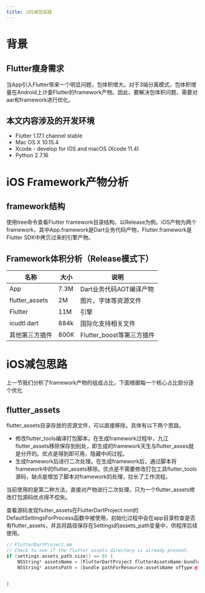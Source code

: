 ```yaml
---
title: iOS减包实践
---
```


# 背景

## Flutter瘦身需求

当App引入Flutter带来一个明显问题，包体积增大。对于3端分离模式，包体积增量在Android上计委Flutter的framework产物。因此，要解决包体积问题，需要对aar和framework进行优化。

## 本文内容涉及的开发环境

- Flutter 1.17.1 channel stable
- Mac OS X 10.15.4
- Xcode - develop for iOS and macOS (Xcode 11.4)
- Python 2.7.16

# iOS Framework产物分析

## framework结构

使用tree命令查看Flutter framework目录结构，以Release为例。iOS产物为两个framework，其中App.framework是Dart业务代码产物，Flutter.framework是Flutter SDK中拷贝过来的引擎产物。

## Framework体积分析（Release模式下）

|名称|大小|说明|
|---|---|---|
|App|7.3M|Dart业务代码AOT编译产物|
|flutter_assets|2M|图片、字体等资源文件|
|Flutter|11M|引擎|
|icudtl.dart|884k|国际化支持相关文件|
|其他第三方插件|800K|Flutter_boost等第三方插件|

# iOS减包思路

上一节我们分析了framework产物的组成占比，下面根据每一个核心占比部分逐个优化

## flutter_assets

flutter_assets目录存放的资源文件，可以直接移除。具体有以下两个思路。

- 修改flutter_tools编译打包脚本。在生成framework过程中，九江flutter_assets移除保存到别处，即生成的framework天生与flutter_asses就是分开的。优点是得到即可用，隐藏中间过程。
- 生成framework后进行二次处理。在生成framework后，通过脚本将framework中的flutter_assets移除。优点是不需要修改打包工具flutter_tools源码，缺点是增加了脚本对framework的处理，拉长了工作流程。

当前使用的是第二种方法，直接对产物进行二次处理，只为一个flutter_assets修改打包源码优点得不偿失。

查看源码发现flutter_assets在FlutterDartProject.mm的DefaultSettingsForProcess函数中被使用，初始化过程中会在app目录检查是否有flutter_assets，并且将路径保存在Settings的assets_path变量中，供程序后续使用。

```C++
// FlutterDartProject.mm
// Check to see if the flutter assets directory is already present.
if (settings.assets_path.size() == 0) {
    NSString* assetsName = [FlutterDartProject flutterAssetsName:bundle];
    NSString* assetsPath = [bundle pathForResource:assetsName ofType:@""];

    
}
```